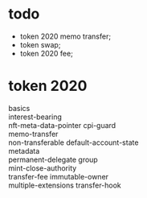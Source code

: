 # todo
* token 2020 memo transfer;
* token swap;
* token 2020 fee;

# token 2020
basics			
interest-bearing	
nft-meta-data-pointer
cpi-guard		
memo-transfer		
non-transferable
default-account-state	
metadata		
permanent-delegate
group			
mint-close-authority	
transfer-fee
immutable-owner		
multiple-extensions	
transfer-hook